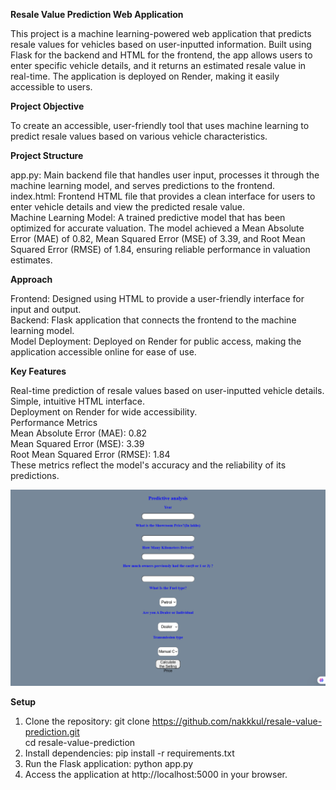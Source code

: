 **Resale Value Prediction Web Application**

This project is a machine learning-powered web application that predicts resale values for vehicles based on user-inputted information. Built using Flask for the backend and HTML for the frontend, the app allows users to enter specific vehicle details, and it returns an estimated resale value in real-time. The application is deployed on Render, making it easily accessible to users.

**Project Objective**

To create an accessible, user-friendly tool that uses machine learning to predict resale values based on various vehicle characteristics.

**Project Structure**

app.py: Main backend file that handles user input, processes it through the machine learning model, and serves predictions to the frontend.<br>
index.html: Frontend HTML file that provides a clean interface for users to enter vehicle details and view the predicted resale value.<br>
Machine Learning Model: A trained predictive model that has been optimized for accurate valuation. The model achieved a Mean Absolute Error (MAE) of 0.82, Mean Squared Error (MSE) of 3.39, and Root Mean Squared Error (RMSE) of 1.84, ensuring reliable performance in valuation estimates.

**Approach**

Frontend: Designed using HTML to provide a user-friendly interface for input and output.<br>
Backend: Flask application that connects the frontend to the machine learning model.<br>
Model Deployment: Deployed on Render for public access, making the application accessible online for ease of use.

**Key Features**

Real-time prediction of resale values based on user-inputted vehicle details.<br>
Simple, intuitive HTML interface.<br>
Deployment on Render for wide accessibility.<br>
Performance Metrics<br>
Mean Absolute Error (MAE): 0.82<br>
Mean Squared Error (MSE): 3.39<br>
Root Mean Squared Error (RMSE): 1.84<br>
These metrics reflect the model's accuracy and the reliability of its predictions.<br>

![App Interface](images/interface.png)

**Setup**

1. Clone the repository: git clone https://github.com/nakkkul/resale-value-prediction.git<br>
cd resale-value-prediction<br>
2. Install dependencies: pip install -r requirements.txt<br>
3. Run the Flask application: python app.py<br>
4. Access the application at http://localhost:5000 in your browser.



